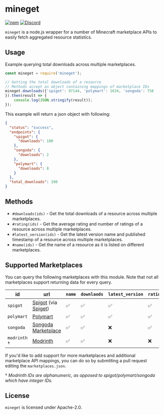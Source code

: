 # mineget
[![npm](https://img.shields.io/npm/v/mineget)](https://www.npmjs.com/package/mineget)
[![Discord](https://img.shields.io/discord/818135932103557162?color=7289da&logo=discord)](https://discord.gg/tVYhJfyDWG)

`mineget` is a node.js wrapper for a number of Minecraft marketplace APIs to easily fetch aggregated resource statistics.

## Usage
Example querying total downloads across multiple marketplaces.
```js
const mineget = require('mineget');

// Getting the total downloads of a resource
// Methods accept an object containing mappings of marketplace IDs
mineget.downloads({'spigot': 97144, 'polymart': 1634, 'songoda': 758
}).then(result => {
    console.log(JSON.stringify(result));
});
```
This example will return a json object with following:
```json
{
  "status": "success",
  "endpoints": {
    "spigot": {
      "downloads": 180
    },
    "songoda": {
      "downloads": 2
    },
    "polymart": {
      "downloads": 8
    }
  },
  "total_downloads": 190
}
```

## Methods
* `#downloads(ids)` - Get the total downloads of a resource across multiple marketplaces.
* `#rating(ids)` - Get the average rating and number of ratings of a resource across multiple marketplaces.
* `#latest_version(ids)` - Get the latest version name and published timestamp of a resource across multiple marketplaces.
* `#name(ids)` - Get the name of a resource as it is listed on different marketplaces.

## Supported Marketplaces
You can query the following marketplaces with this module. Note that not all marketplaces support returning data for every query.

| id                  | url                                                                    | `name` | `downlaods` | `latest_version` | `rating` |
|---------------------|------------------------------------------------------------------------|--------|-------------|------------------|----------|
| `spigot`            | [Spigot](https://www.spigotmc.org/) (via [Spiget](https://spiget.org)) | ✅      | ✅           | ✅                | ✅        |
| `polymart`          | [Polymart](https://polymart.com/)                                      | ✅      | ✅           | ✅                | ✅        |
| `songoda`           | [Songoda Marketplace](https://songoda.com/)                            | ✅      | ✅           | ❌                | ✅        |
| `modrinth` &dagger; | [Modrinth](https://www.modrinth.com/)                                  | ✅      | ✅           | ❌                | ❌        |

If you'd like to add support for more marketplaces and additional marketplace API mappings, you can do so by submitting a pull request editing the `marketplaces.json`.

&dagger; *Modrinth IDs are alphanumeric, as opposed to spigot/polymart/songoda which have integer IDs.*

## License
`mineget` is licensed under Apache-2.0.